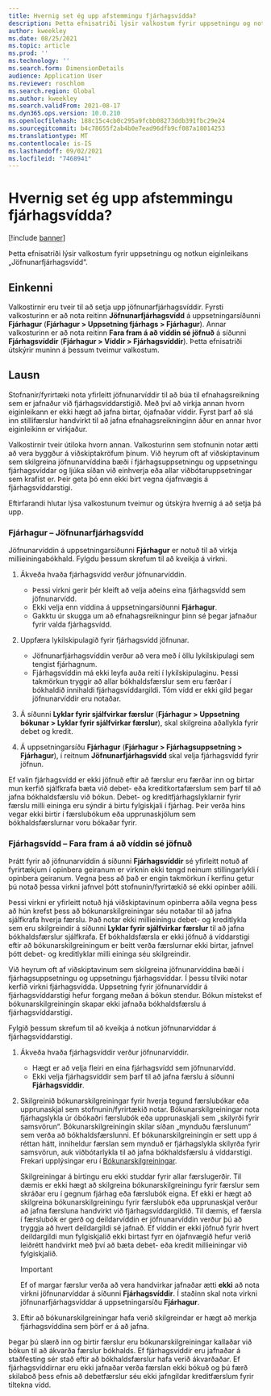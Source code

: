 ```yaml
---
title: Hvernig set ég upp afstemmingu fjárhagsvídda?
description: Þetta efnisatriði lýsir valkostum fyrir uppsetningu og notkun eiginleikans „Jöfnunarfjárhagsvídd“.
author: kweekley
ms.date: 08/25/2021
ms.topic: article
ms.prod: ''
ms.technology: ''
ms.search.form: DimensionDetails
audience: Application User
ms.reviewer: roschlom
ms.search.region: Global
ms.author: kweekley
ms.search.validFrom: 2021-08-17
ms.dyn365.ops.version: 10.0.210
ms.openlocfilehash: 188c15c4cb0c295a9fcbb08273ddb391fbc29e24
ms.sourcegitcommit: b4c78655f2ab4b0e7ead96dfb9cf087a18014253
ms.translationtype: MT
ms.contentlocale: is-IS
ms.lasthandoff: 09/02/2021
ms.locfileid: "7468941"
---
```

# <a name="how-do-i-set-up-balancing-financial-dimensions"></a>Hvernig set ég upp afstemmingu fjárhagsvídda?

[!include [banner](../includes/banner.md)]

Þetta efnisatriði lýsir valkostum fyrir uppsetningu og notkun eiginleikans „Jöfnunarfjárhagsvídd“.

## <a name="symptom"></a>Einkenni

Valkostirnir eru tveir til að setja upp jöfnunarfjárhagsvíddir. Fyrsti valkosturinn er að nota reitinn **Jöfnunarfjárhagsvídd** á uppsetningarsíðunni **Fjárhagur** (**Fjárhagur \> Uppsetning fjárhags \> Fjárhagur**). Annar valkosturinn er að nota reitinn **Fara fram á að víddin sé jöfnuð** á síðunni **Fjárhagsvíddir** (**Fjárhagur \> Víddir \> Fjárhagsvíddir**). Þetta efnisatriði útskýrir muninn á þessum tveimur valkostum.

## <a name="resolution"></a>Lausn

Stofnanir/fyrirtæki nota yfirleitt jöfnunarvíddir til að búa til efnahagsreikning sem er jafnaður við fjárhagsvíddarstigið. Með því að virkja annan hvorn eiginleikann er ekki hægt að jafna birtar, ójafnaðar víddir. Fyrst þarf að slá inn stillifærslur handvirkt til að jafna efnahagsreikninginn áður en annar hvor eiginleikinn er virkjaður.

Valkostirnir tveir útiloka hvorn annan. Valkosturinn sem stofnunin notar ætti að vera byggður á viðskiptakröfum þínum. Við heyrum oft af viðskiptavinum sem skilgreina jöfnunarvíddina bæði í fjárhagsuppsetningu og uppsetningu fjárhagsvíddar og ljúka síðan við einhverja eða allar viðbótaruppsetningar sem krafist er. Þeir geta þó enn ekki birt vegna ójafnvægis á fjárhagsvíddarstigi.

Eftirfarandi hlutar lýsa valkostunum tveimur og útskýra hvernig á að setja þá upp.

### <a name="ledger--balancing-financial-dimension"></a>Fjárhagur – Jöfnunarfjárhagsvídd

Jöfnunarvíddin á uppsetningarsíðunni **Fjárhagur** er notuð til að virkja millieiningabókhald. Fylgdu þessum skrefum til að kveikja á virkni.

1. Ákveða hvaða fjárhagsvídd verður jöfnunarvíddin.

    - Þessi virkni gerir þér kleift að velja aðeins eina fjárhagsvídd sem jöfnunarvídd.
    - Ekki velja enn víddina á uppsetningarsíðunni **Fjárhagur**.
    - Gakktu úr skugga um að efnahagsreikningur þinn sé þegar jafnaður fyrir valda fjárhagsvídd.

2. Uppfæra lykilskipulagið fyrir fjárhagsvídd jöfnunar.

    - Jöfnunarfjárhagsvíddin verður að vera með í öllu lykilskipulagi sem tengist fjárhagnum.
    - Fjárhagsvíddin má ekki leyfa auða reiti í lykilskipulaginu. Þessi takmörkun tryggir að allar bókhaldsfærslur sem eru færðar í bókhaldið innihaldi fjárhagsvíddargildi. Tóm vídd er ekki gild þegar jöfnunarvíddir eru notaðar.

3. Á síðunni **Lyklar fyrir sjálfvirkar færslur** (**Fjárhagur \> Uppsetning bókunar \> Lyklar fyrir sjálfvirkar færslur**), skal skilgreina aðallykla fyrir debet og kredit.
4. Á uppsetningarsíðu **Fjárhagur** (**Fjárhagur \> Fjárhagsuppsetning \> Fjárhagur**), í reitnum **Jöfnunarfjárhagsvídd** skal velja fjárhagsvídd fyrir jöfnun.

Ef valin fjárhagsvídd er ekki jöfnuð eftir að færslur eru færðar inn og birtar mun kerfið sjálfkrafa bæta við debet- eða kreditkortafærslum sem þarf til að jafna bókhaldsfærslu við bókun. Debet- og kreditfjárhagslyklarnir fyrir færslu milli eininga eru sýndir á birtu fylgiskjali í fjárhag. Þeir verða hins vegar ekki birtir í færslubókum eða upprunaskjölum sem bókhaldsfærslurnar voru bókaðar fyrir.

### <a name="financial-dimensions--require-the-dimension-to-be-balanced"></a>Fjárhagsvídd – Fara fram á að víddin sé jöfnuð

Þrátt fyrir að jöfnunarvíddin á síðunni **Fjárhagsvíddir** sé yfirleitt notuð af fyrirtækjum í opinbera geiranum er virknin ekki tengd neinum stillingarlykli í opinbera geiranum. Vegna þess að það er engin takmörkun í kerfinu getur þú notað þessa virkni jafnvel þótt stofnunin/fyrirtækið sé ekki opinber aðili.

Þessi virkni er yfirleitt notuð hjá viðskiptavinum opinberra aðila vegna þess að hún krefst þess að bókunarskilgreiningar séu notaðar til að jafna sjálfkrafa hverja færslu. Það notar ekki millieiningu debet- og kreditlykla sem eru skilgreindir á síðunni **Lyklar fyrir sjálfvirkar færslur** til að jafna bókhaldsfærslur sjálfkrafa. Ef bókhaldsfærsla er ekki jöfnuð á víddarstigi eftir að bókunarskilgreiningum er beitt verða færslurnar ekki birtar, jafnvel þótt debet- og kreditlyklar milli eininga séu skilgreindir.

Við heyrum oft af viðskiptavinum sem skilgreina jöfnunarvíddina bæði í fjárhagsuppsetningu og uppsetningu fjárhagsvíddar. Í þessu tilviki notar kerfið virkni fjárhagsvídda. Uppsetning fyrir jöfnunarvíddir á fjárhagsvíddarstigi hefur forgang meðan á bókun stendur. Bókun mistekst ef bókunarskilgreiningin skapar ekki jafnaða bókhaldsfærslu á fjárhagsvíddarstigi.

Fylgið þessum skrefum til að kveikja á notkun jöfnunarvíddar á fjárhagsvíddarstigi.

1. Ákveða hvaða fjárhagsvíddir verður jöfnunarvíddir.

    - Hægt er að velja fleiri en eina fjárhagsvídd sem jöfnunarvídd.
    - Ekki velja fjárhagsvíddir sem þarf til að jafna færslu á síðunni **Fjárhagsvíddir**.

2. Skilgreinið bókunarskilgreiningar fyrir hverja tegund færslubókar eða upprunaskjal sem stofnunin/fyrirtækið notar. Bókunarskilgreiningar nota fjárhagslykla úr óbókaðri færslubók eða upprunaskjali sem „skilyrði fyrir samsvörun“. Bókunarskilgreiningin skilar síðan „mynduðu færslunum“ sem verða að bókhaldsfærslunni. Ef bókunarskilgreiningin er sett upp á réttan hátt, inniheldur færslan sem mynduð er fjárhagslykla skilyrða fyrir samsvörun, auk viðbótarlykla til að jafna bókhaldsfærslu á víddarstigi. Frekari upplýsingar eru í [Bókunarskilgreiningar](posting-definitions.md). 
   
   Skilgreiningar á birtingu eru ekki studdar fyrir allar færslugerðir. Til dæmis er ekki hægt að skilgreina bókunarskilgreiningu fyrir færslur sem skráðar eru í gegnum fjárhag eða færslubók eigna. Ef ekki er hægt að skilgreina bókunarskilgreiningu fyrir færslubók eða upprunaskjal verður að jafna færsluna handvirkt við fjárhagsvíddargildið. Til dæmis, ef færsla í færslubók er gerð og deildarvíddin er jöfnunarvíddin verður þú að tryggja að hvert deildargildi sé jafnað.  Ef víddin er ekki jöfnuð fyrir hvert deildargildi mun fylgiskjalið ekki birtast fyrr en ójafnvægið hefur verið leiðrétt handvirkt með því að bæta debet- eða kredit millieiningar við fylgiskjalið. 

    > [!IMPORTANT]
    > Ef of margar færslur verða að vera handvirkar jafnaðar ætti **ekki** að nota virkni jöfnunarvíddar á síðunni **Fjárhagsvíddir**. Í staðinn skal nota virkni jöfnunarfjárhagsvíddar á uppsetningarsíðu **Fjárhagur**.

3. Eftir að bókunarskilgreiningar hafa verið skilgreindar er hægt að merkja fjárhagsvíddina sem þörf er á að jafna.

Þegar þú slærð inn og birtir færslur eru bókunarskilgreiningar kallaðar við bókun til að ákvarða færslur bókhalds. Ef fjárhagsvíddir eru jafnaðar á staðfesting sér stað eftir að bókhaldsfærslur hafa verið ákvarðaðar. Ef fjárhagsvíddirnar eru ekki jafnaðar verða færslan ekki bókuð og þú færð skilaboð þess efnis að debetfærslur séu ekki jafngildar kreditfærslum fyrir tiltekna vídd.
